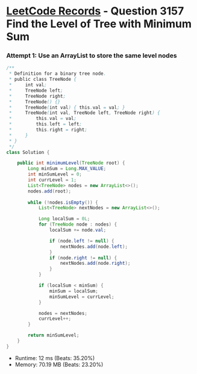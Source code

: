 # [LeetCode Records](../../README.md) - Question 3157 Find the Level of Tree with Minimum Sum

### Attempt 1: Use an ArrayList to store the same level nodes
```java
/**
 * Definition for a binary tree node.
 * public class TreeNode {
 *     int val;
 *     TreeNode left;
 *     TreeNode right;
 *     TreeNode() {}
 *     TreeNode(int val) { this.val = val; }
 *     TreeNode(int val, TreeNode left, TreeNode right) {
 *         this.val = val;
 *         this.left = left;
 *         this.right = right;
 *     }
 * }
 */
class Solution {

    public int minimumLevel(TreeNode root) {
        Long minSum = Long.MAX_VALUE;
        int minSumLevel = 0;
        int currLevel = 1;
        List<TreeNode> nodes = new ArrayList<>();
        nodes.add(root);
        
        while (!nodes.isEmpty()) {
            List<TreeNode> nextNodes = new ArrayList<>();

            Long localSum = 0L;
            for (TreeNode node : nodes) {
                localSum += node.val;

                if (node.left != null) {
                    nextNodes.add(node.left);
                }
                if (node.right != null) {
                    nextNodes.add(node.right);
                }
            }

            if (localSum < minSum) {
                minSum = localSum;
                minSumLevel = currLevel;
            }

            nodes = nextNodes;
            currLevel++;
        }

        return minSumLevel;
    }
}
```
- Runtime: 12 ms (Beats: 35.20%)
- Memory: 70.19 MB (Beats: 23.20%)

<br>
